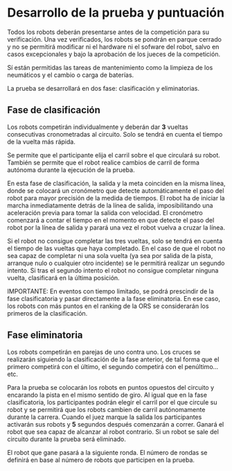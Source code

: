 # Desarrollo de la prueba y puntuación

Todos los robots deberán presentarse antes de la competición para su verificación. Una vez verificados, los robots se pondrán en parque cerrado y no se permitirá modificar ni el hardware ni el sofware del robot, salvo en casos excepcionales y bajo la aprobación de los jueces de la competición.

Sí están permitidas las tareas de mantenimiento como la limpieza de los neumáticos y el cambio o carga de baterías.

La prueba se desarrollará en dos fase: clasificación y eliminatorias.

## Fase de clasificación

Los robots competirán individualmente y deberán dar **3** vueltas consecutivas cronometradas al circuito. Solo se tendrá en cuenta el tiempo de la vuelta más rápida.

Se permite que el participante elija el carril sobre el que circulará su robot. También se permite que el robot realice cambios de carril de forma autónoma durante la ejecución de la prueba.

En esta fase de clasificación, la salida y la meta coinciden en la misma línea, donde se colocará un cronómetro que detecte automáticamente el paso del robot para mayor precisión de la medida de tiempos. El robot ha de iniciar la marcha inmediatamente detrás de la línea de salida, imposibilitando una aceleración previa para tomar la salida con velocidad. El cronómetro comenzará a contar el tiempo en el momento en que detecte el paso del robot por la línea de salida y parará una vez el robot vuelva a cruzar la línea.

Si el robot no consigue completar las tres vueltas, solo se tendrá en cuenta el tiempo de las vueltas que haya completado. En el caso de que el robot no sea capaz de completar ni una sola vuelta (ya sea por salida de la pista, arranque nulo o cualquier otro incidente) se le permitirá realizar un segundo intento. Si tras el segundo intento el robot no consigue completar ninguna vuelta, clasificará en la última posición.

IMPORTANTE: En eventos con tiempo limitado, se podrá prescindir de la fase clasificatoria y pasar directamente a la fase eliminatoria. En ese caso, los robots con más puntos en el ranking de la ORS se considerarán los primeros de la clasificación.

## Fase eliminatoria

Los robots competirán en parejas de uno contra uno. Los cruces se realizarán siguiendo la clasificación de la fase anterior, de tal forma que el primero competirá con el último, el segundo competirá con el penúltimo... etc.

Para la prueba se colocarán los robots en puntos opuestos del circuito y encarando la pista en el mismo sentido de giro. Al igual que en la fase clasificatoria, los participantes podrán elegir el carril por el que circule su robot y se permitirá que los robots cambien de carril autónomamente durante la carrera. Cuando el juez marque la salida los participantes activarán sus robots y **5** segundos después comenzarán a correr. Ganará el robot que sea capaz de alcanzar al robot contrario. Si un robot se sale del circuito durante la prueba será eliminado.

El robot que gane pasará a la siguiente ronda. El número de rondas se definirá en base al número de robots que participen en la prueba.
